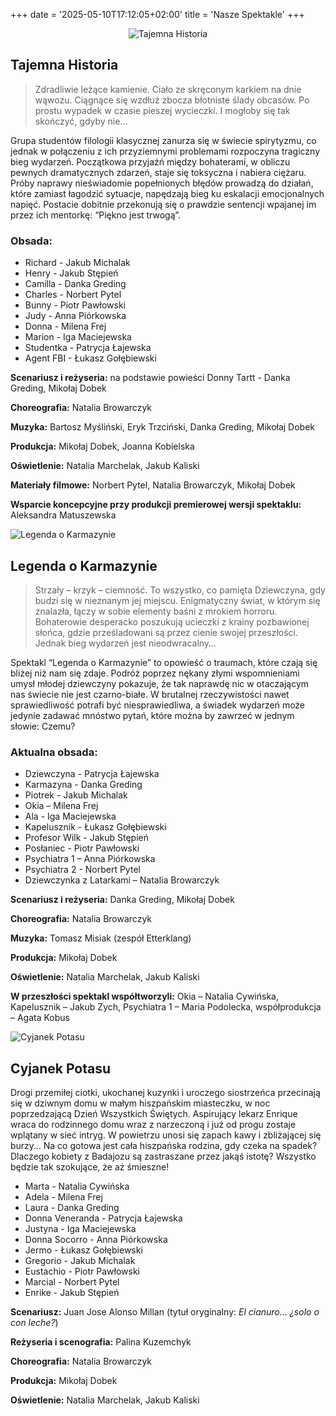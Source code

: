 +++
date = '2025-05-10T17:12:05+02:00'
title = 'Nasze Spektakle'
+++

<div style="text-align: center;">
  <img src="/images/historia2.jpg" alt="Tajemna Historia" style="max-width: 100%; height: auto;">
</div>

## Tajemna Historia

> Zdradliwie leżące kamienie. Ciało ze skręconym karkiem na dnie wąwozu. Ciągnące się wzdłuż zbocza błotniste ślady obcasów. Po prostu wypadek w czasie pieszej wycieczki. I mogłoby się tak skończyć, gdyby nie…

Grupa studentów filologii klasycznej zanurza się w świecie spirytyzmu, co jednak w połączeniu z ich przyziemnymi problemami rozpoczyna tragiczny bieg wydarzeń. Początkowa przyjaźń między bohaterami, w obliczu pewnych dramatycznych zdarzeń, staje się toksyczna i nabiera ciężaru. Próby naprawy nieświadomie popełnionych błędów prowadzą do działań, które zamiast łagodzić sytuacje, napędzają bieg ku eskalacji emocjonalnych napięć. Postacie dobitnie przekonują się o prawdzie sentencji wpajanej im przez ich mentorkę: “Piękno jest trwogą”. 

### Obsada: 

- Richard - Jakub Michalak
- Henry - Jakub Stępień  
- Camilla - Danka Greding 
- Charles - Norbert Pytel 
- Bunny - Piotr Pawłowski 
- Judy - Anna Piórkowska 
- Donna - Milena Frej 
- Marion - Iga Maciejewska 
- Studentka - Patrycja Łajewska 
- Agent FBI - Łukasz Gołębiewski 

**Scenariusz i reżyseria:** na podstawie powieści Donny Tartt - Danka Greding, Mikołaj Dobek 

**Choreografia:** Natalia Browarczyk  

**Muzyka:** Bartosz Myśliński, Eryk Trzciński, Danka Greding, Mikołaj Dobek 

**Produkcja:** Mikołaj Dobek, Joanna Kobielska 

**Oświetlenie:** Natalia Marchelak, Jakub Kaliski 

**Materiały filmowe:** Norbert Pytel, Natalia Browarczyk, Mikołaj Dobek 

**Wsparcie koncepcyjne przy produkcji premierowej wersji spektaklu:** Aleksandra Matuszewska 

![Legenda o Karmazynie](/images/karmazyna.jpg)

## Legenda o Karmazynie

> Strzały – krzyk – ciemność. To wszystko, co pamięta Dziewczyna, gdy budzi się w nieznanym jej miejscu. Enigmatyczny świat, w którym się znalazła, łączy w sobie elementy baśni z mrokiem horroru. Bohaterowie desperacko poszukują ucieczki z krainy pozbawionej słońca, gdzie prześladowani są przez cienie swojej przeszłości. Jednak bieg wydarzeń jest nieodwracalny… 

Spektakl “Legenda o Karmazynie” to opowieść o traumach, które czają się bliżej niż nam się zdaje. Podróż poprzez nękany złymi wspomnieniami umysł młodej dziewczyny pokazuje, że tak naprawdę nic w otaczającym nas świecie nie jest czarno-białe. W brutalnej rzeczywistości nawet sprawiedliwość potrafi być niesprawiedliwa, a świadek wydarzeń może jedynie zadawać mnóstwo pytań, które można by zawrzeć w jednym słowie: Czemu? 

### Aktualna obsada: 

- Dziewczyna - Patrycja Łajewska 
- Karmazyna - Danka Greding  
- Piotrek - Jakub Michalak 
- Okia – Milena Frej 
- Ala - Iga Maciejewska 
- Kapelusznik - Łukasz Gołębiewski  
- Profesor Wilk - Jakub Stępień  
- Posłaniec - Piotr Pawłowski 
- Psychiatra 1 – Anna Piórkowska 
- Psychiatra 2 - Norbert Pytel 
- Dziewczynka z Latarkami – Natalia Browarczyk 

**Scenariusz i reżyseria:** Danka Greding, Mikołaj Dobek 

**Choreografia:** Natalia Browarczyk  

**Muzyka:** Tomasz Misiak (zespół Etterklang) 

**Produkcja:** Mikołaj Dobek 

**Oświetlenie:** Natalia Marchelak, Jakub Kaliski 

**W przeszłości spektakl współtworzyli:** Okia – Natalia Cywińska, Kapelusznik – Jakub Zych, Psychiatra 1 – Maria Podolecka, współprodukcja – Agata Kobus 

![Cyjanek Potasu](/images/cyjanek.jpg)

## Cyjanek Potasu

Drogi przemiłej ciotki, ukochanej kuzynki i uroczego siostrzeńca przecinają się w dziwnym domu w małym hiszpańskim miasteczku, w noc poprzedzającą Dzień Wszystkich Świętych. Aspirujący lekarz Enrique wraca do rodzinnego domu wraz z narzeczoną i już od progu zostaje wplątany w sieć intryg. W powietrzu unosi się zapach kawy i zbliżającej się burzy… Na co gotowa jest cała hiszpańska rodzina, gdy czeka na spadek? Dlaczego kobiety z Badajozu są zastraszane przez jakąś istotę? Wszystko będzie tak szokujące, że aż śmieszne! 

- Marta - Natalia Cywińska 
- Adela - Milena Frej 
- Laura - Danka Greding 
- Donna Veneranda - Patrycja Łajewska 
- Justyna - Iga Maciejewska 
- Donna Socorro - Anna Piórkowska 
- Jermo - Łukasz Gołębiewski 
- Gregorio - Jakub Michalak 
- Eustachio - Piotr Pawłowski 
- Marcial - Norbert Pytel 
- Enrike - Jakub Stępień 

**Scenariusz:** Juan Jose Alonso Millan (tytuł oryginalny: *El cianuro… ¿solo o con leche?*) 

**Reżyseria i scenografia:** Palina Kuzemchyk 

**Choreografia:** Natalia Browarczyk  

**Produkcja:** Mikołaj Dobek 

**Oświetlenie:** Natalia Marchelak, Jakub Kaliski 